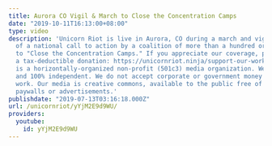 ```yaml
---
title: Aurora CO Vigil & March to Close the Concentration Camps
date: "2019-10-11T16:13:00+08:00"
type: video
description: 'Unicorn Riot is live in Aurora, CO during a march and vigil as part
  of a national call to action by a coalition of more than a hundred organizations
  to "Close the Concentration Camps." If you appreciate our coverage, please consider
  a tax-deductible donation: https://unicornriot.ninja/support-our-work/ Unicorn Riot
  is a horizontally-organized non-profit (501c3) media organization. We are viewer-supported
  and 100% independent. We do not accept corporate or government money to fund our
  work. Our media is creative commons, available to the public free of charge, without
  paywalls or advertisements.'
publishdate: "2019-07-13T03:16:18.000Z"
url: /unicornriot/yYjM2E9d9WU/
providers:
  youtube:
    id: yYjM2E9d9WU
---
```

